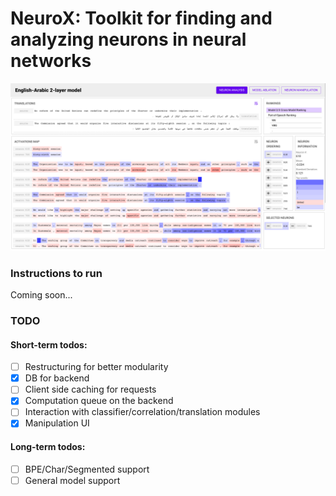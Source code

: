 # NeuroX: Toolkit for finding and analyzing neurons in neural networks

![demo picure](docs/en-ar-NeuroX.png)

### Instructions to run
Coming soon...

### TODO
#### Short-term todos:
- [ ] Restructuring for better modularity
- [x] DB for backend
- [ ] Client side caching for requests
- [x] Computation queue on the backend
- [ ] Interaction with classifier/correlation/translation modules
- [x] Manipulation UI

#### Long-term todos:
- [ ] BPE/Char/Segmented support
- [ ] General model support

